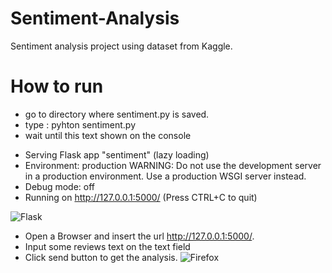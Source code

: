 # Sentiment-Analysis
Sentiment analysis project using dataset from Kaggle.

# How to run
- go to directory where sentiment.py is saved.
- type : pyhton sentiment.py
- wait until this text shown on the console
 * Serving Flask app "sentiment" (lazy loading)
 * Environment: production
   WARNING: Do not use the development server in a production environment.
   Use a production WSGI server instead.
 * Debug mode: off
 * Running on http://127.0.0.1:5000/ (Press CTRL+C to quit)
 
 ![Flask](https://user-images.githubusercontent.com/12665292/61200722-b28e4a00-a6e2-11e9-980b-8913b9b48cec.jpg)

 - Open a Browser and insert the url http://127.0.0.1:5000/.
 - Input some reviews text on the text field 
 - Click send button to get the analysis.
![Firefox](https://user-images.githubusercontent.com/12665292/61200768-d81b5380-a6e2-11e9-8a56-a7f4ebaf18bb.jpg)
